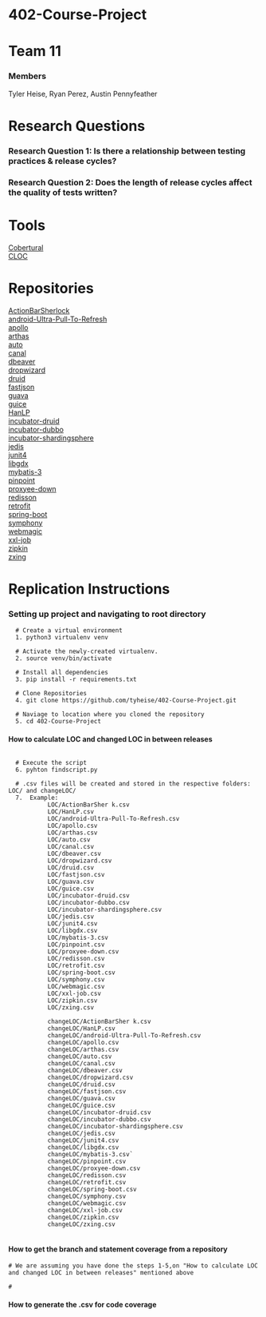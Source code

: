# 402-Course-Project


Team 11
==============================

### Members
Tyler Heise, Ryan Perez, Austin Pennyfeather

Research Questions
==============================

 ### Research Question 1: Is there a relationship between testing practices & release cycles?
 ### Research Question 2: Does the length of release cycles affect the quality of tests written?
 
 Tools
==============================
 [Cobertural](https://cobertura.github.io/cobertura/) \
 [CLOC](http://cloc.sourceforge.net/)
 

Repositories
==============================
[ActionBarSherlock]() \
[android-Ultra-Pull-To-Refresh]() \
[apollo]() \
[arthas]() \
[auto]() \
[canal]() \
[dbeaver]() \
[dropwizard]() \
[druid]() \
[fastjson]() \
[guava]() \
[guice]() \
[HanLP]() \
[incubator-druid]() \
[incubator-dubbo]() \
[incubator-shardingsphere]() \
[jedis]() \
[junit4]() \
[libgdx]() \
[mybatis-3]() \
[pinpoint]() \
[proxyee-down]() \
[redisson]() \
[retrofit]() \
[spring-boot]() \
[symphony]() \
[webmagic]() \
[xxl-job]() \
[zipkin]() \
[zxing]() 


Replication Instructions
==============================


### Setting up project and navigating to root directory
```
  # Create a virtual environment
  1. python3 virtualenv venv
  
  # Activate the newly-created virtualenv.
  2. source venv/bin/activate
  
  # Install all dependencies
  3. pip install -r requirements.txt
  
  # Clone Repositories
  4. git clone https://github.com/tyheise/402-Course-Project.git
  
  # Naviage to location where you cloned the repository
  5. cd 402-Course-Project
```

#### How to calculate LOC and changed LOC in between releases

```
  
  # Execute the script
  6. pyhton findscript.py
  
  # .csv files will be created and stored in the respective folders: LOC/ and changeLOC/
  7.  Example:
           LOC/ActionBarSher k.csv
           LOC/HanLP.csv
           LOC/android-Ultra-Pull-To-Refresh.csv                  
           LOC/apollo.csv
           LOC/arthas.csv
           LOC/auto.csv
           LOC/canal.csv
           LOC/dbeaver.csv
           LOC/dropwizard.csv
           LOC/druid.csv
           LOC/fastjson.csv
           LOC/guava.csv
           LOC/guice.csv
           LOC/incubator-druid.csv
           LOC/incubator-dubbo.csv
           LOC/incubator-shardingsphere.csv
           LOC/jedis.csv
           LOC/junit4.csv
           LOC/libgdx.csv
           LOC/mybatis-3.csv
           LOC/pinpoint.csv
           LOC/proxyee-down.csv
           LOC/redisson.csv
           LOC/retrofit.csv
           LOC/spring-boot.csv
           LOC/symphony.csv
           LOC/webmagic.csv
           LOC/xxl-job.csv
           LOC/zipkin.csv
           LOC/zxing.csv
           
           changeLOC/ActionBarSher k.csv
           changeLOC/HanLP.csv
           changeLOC/android-Ultra-Pull-To-Refresh.csv
           changeLOC/apollo.csv
           changeLOC/arthas.csv
           changeLOC/auto.csv
           changeLOC/canal.csv
           changeLOC/dbeaver.csv
           changeLOC/dropwizard.csv
           changeLOC/druid.csv
           changeLOC/fastjson.csv
           changeLOC/guava.csv
           changeLOC/guice.csv
           changeLOC/incubator-druid.csv
           changeLOC/incubator-dubbo.csv
           changeLOC/incubator-shardingsphere.csv
           changeLOC/jedis.csv
           changeLOC/junit4.csv
           changeLOC/libgdx.csv
           changeLOC/mybatis-3.csv`
           changeLOC/pinpoint.csv
           changeLOC/proxyee-down.csv
           changeLOC/redisson.csv
           changeLOC/retrofit.csv
           changeLOC/spring-boot.csv
           changeLOC/symphony.csv
           changeLOC/webmagic.csv
           changeLOC/xxl-job.csv
           changeLOC/zipkin.csv
           changeLOC/zxing.csv
        
```

#### How to get the branch and statement coverage from a repository 

```
# We are assuming you have done the steps 1-5,on "How to calculate LOC and changed LOC in between releases" mentioned above

# 

```

#### How to generate the .csv for code coverage
```

```

